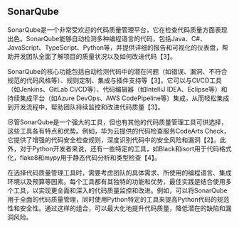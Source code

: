 ## SonarQube

SonarQube是一个非常受欢迎的代码质量管理平台，它在检查代码质量方面表现出色。SonarQube能够自动检测多种编程语言的代码，包括Java、C#、JavaScript、TypeScript、Python等，并提供详细的报告和可视化的仪表盘，帮助开发团队全面了解项目的质量状况以及如何改进代码【3】。

SonarQube的核心功能包括自动检测代码中的潜在问题（如错误、漏洞、不符合规范的代码风格等）、规则定制、集成与插件支持等【3】。它可以与CI/CD工具（如Jenkins、GitLab CI/CD等）、代码编辑器（如IntelliJ IDEA、Eclipse等）和持续集成平台（如Azure DevOps、AWS CodePipeline等）集成，从而轻松集成到开发流程中，帮助团队持续监控和改进代码质量【3】。

尽管SonarQube是一个强大的工具，但也有其他的代码质量管理工具可供选择，这些工具各有特点和优势。例如，华为云提供的代码检查服务CodeArts Check，它提供了增强的代码安全检查规则，深度识别代码中的安全风险和漏洞【2】。此外，对于Python开发者来说，还有一些特定的工具，如Black和isort用于代码格式化，flake8和mypy用于静态代码分析和类型检查【4】。

在选择代码质量管理工具时，需要考虑团队的具体需求、所使用的编程语言、集成环境以及预算等因素。每个工具都有其独特的功能和优势，最佳实践是结合使用多个工具，以实现更全面和深入的代码质量监控和改进。例如，可以将SonarQube用于全面的代码质量管理，同时使用Python特定的工具来提高Python代码的规范性和安全性。通过这样的组合，可以最大化地提升代码质量，降低潜在的缺陷和漏洞风险。



